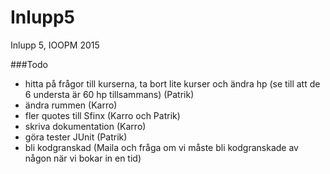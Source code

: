 # Inlupp5
Inlupp 5, IOOPM 2015

###Todo
* hitta på frågor till kurserna, ta bort lite kurser och ändra hp (se till att de 6 understa är 60 hp tillsammans) (Patrik)
* ändra rummen (Karro)
* fler quotes till Sfinx (Karro och Patrik)
* skriva dokumentation (Karro)
* göra tester JUnit (Patrik)
* bli kodgranskad (Maila och fråga om vi måste bli kodgranskade av någon när vi bokar in en tid)
